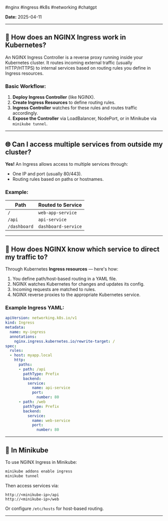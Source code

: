 #nginx #ingress #k8s #networking #chatgpt

**Date:** 2025-04-11

---

## 🔧 How does an NGINX Ingress work in Kubernetes?

An NGINX Ingress Controller is a reverse proxy running inside your Kubernetes cluster. It routes incoming external traffic (usually HTTP/HTTPS) to internal services based on routing rules you define in Ingress resources.

### Basic Workflow:
1. **Deploy Ingress Controller** (like NGINX).
2. **Create Ingress Resources** to define routing rules.
3. **Ingress Controller** watches for these rules and routes traffic accordingly.
4. **Expose the Controller** via LoadBalancer, NodePort, or in Minikube via `minikube tunnel`.

---

## 🌐 Can I access multiple services from outside my cluster?

**Yes!** An Ingress allows access to multiple services through:
- One IP and port (usually 80/443).
- Routing rules based on paths or hostnames.

### Example:

| Path         | Routed to Service       |
|--------------|--------------------------|
| `/`          | `web-app-service`        |
| `/api`       | `api-service`            |
| `/dashboard` | `dashboard-service`      |

---

## 🧭 How does NGINX know which service to direct my traffic to?

Through Kubernetes **Ingress resources** — here's how:

1. You define path/host-based routing in a YAML file.
2. NGINX watches Kubernetes for changes and updates its config.
3. Incoming requests are matched to rules.
4. NGINX reverse proxies to the appropriate Kubernetes service.

### Example Ingress YAML:

```yaml
apiVersion: networking.k8s.io/v1
kind: Ingress
metadata:
  name: my-ingress
  annotations:
    nginx.ingress.kubernetes.io/rewrite-target: /
spec:
  rules:
  - host: myapp.local
    http:
      paths:
      - path: /api
        pathType: Prefix
        backend:
          service:
            name: api-service
            port:
              number: 80
      - path: /web
        pathType: Prefix
        backend:
          service:
            name: web-service
            port:
              number: 80
```

---

## 🧪 In Minikube

To use NGINX Ingress in Minikube:

```powershell
minikube addons enable ingress
minikube tunnel
```

Then access services via:

```
http://<minikube-ip>/api
http://<minikube-ip>/web
```

Or configure `/etc/hosts` for host-based routing.

---
